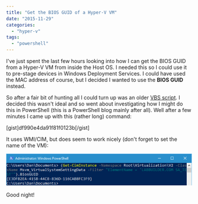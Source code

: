 ```yaml
---
title: "Get the BIOS GUID of a Hyper-V VM"
date: "2015-11-29"
categories:
  - "hyper-v"
tags:
  - "powershell"
---
```


I've just spent the last few hours looking into how I can get the BIOS GUID from a Hyper-V VM from inside the Host OS. I needed this so I could use it to pre-stage devices in Windows Deployment Services. I could have used the MAC address of course, but I decided I wanted to use the **BIOS GUID** instead.

So after a fair bit of hunting all I could turn up was an older [VBS script](http://blogs.technet.com/b/m2/archive/2008/07/04/how-to-get-the-bios-guid-from-a-hyper-v-vm.aspx). I decided this wasn't ideal and so went about investigating how I might do this in PowerShell (this is a PowerShell blog mainly after all). Well after a few minutes I came up with this (rather long) command:

\[gist\]df990e4da91f81f0123b\[/gist\]

It uses WMI/CIM, but does seem to work nicely (don't forget to set the name of the VM):

![ss_ps_getbiosguid](/images/ss_ps_getbiosguid.png)

Good night!

